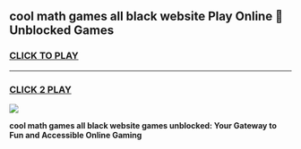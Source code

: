 
## cool math games all black website Play Online 👋 Unblocked Games
<h3>
<a href="https://news.freeplayer.one?title=cool_math_games_all_black_website&ref=17CMG">CLICK TO PLAY</a></h3>
<hr>

<h3>
<a href="https://news.freeplayer.one?title=cool_math_games_all_black_website&ref=17CMG">CLICK 2 PLAY</a>
  
</h3>

<a href="https://news.freeplayer.one?title=cool_math_games_all_black_website&ref=17CMG/"><img src="https://clearcache.store/games.png"></a>


**cool math games all black website games unblocked: Your Gateway to Fun and Accessible Online Gaming**
